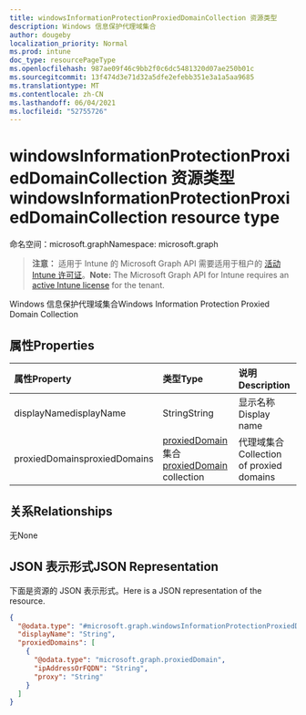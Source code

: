 ```yaml
---
title: windowsInformationProtectionProxiedDomainCollection 资源类型
description: Windows 信息保护代理域集合
author: dougeby
localization_priority: Normal
ms.prod: intune
doc_type: resourcePageType
ms.openlocfilehash: 987ae09f46c9bb2f0c6dc5481320d07ae250b01c
ms.sourcegitcommit: 13f474d3e71d32a5dfe2efebb351e3a1a5aa9685
ms.translationtype: MT
ms.contentlocale: zh-CN
ms.lasthandoff: 06/04/2021
ms.locfileid: "52755726"
---
```

# <a name="windowsinformationprotectionproxieddomaincollection-resource-type"></a><span data-ttu-id="e123a-103">windowsInformationProtectionProxiedDomainCollection 资源类型</span><span class="sxs-lookup"><span data-stu-id="e123a-103">windowsInformationProtectionProxiedDomainCollection resource type</span></span>

<span data-ttu-id="e123a-104">命名空间：microsoft.graph</span><span class="sxs-lookup"><span data-stu-id="e123a-104">Namespace: microsoft.graph</span></span>

> <span data-ttu-id="e123a-105">**注意：** 适用于 Intune 的 Microsoft Graph API 需要适用于租户的 [活动 Intune 许可证](https://go.microsoft.com/fwlink/?linkid=839381)。</span><span class="sxs-lookup"><span data-stu-id="e123a-105">**Note:** The Microsoft Graph API for Intune requires an [active Intune license](https://go.microsoft.com/fwlink/?linkid=839381) for the tenant.</span></span>

<span data-ttu-id="e123a-106">Windows 信息保护代理域集合</span><span class="sxs-lookup"><span data-stu-id="e123a-106">Windows Information Protection Proxied Domain Collection</span></span>

## <a name="properties"></a><span data-ttu-id="e123a-107">属性</span><span class="sxs-lookup"><span data-stu-id="e123a-107">Properties</span></span>
|<span data-ttu-id="e123a-108">属性</span><span class="sxs-lookup"><span data-stu-id="e123a-108">Property</span></span>|<span data-ttu-id="e123a-109">类型</span><span class="sxs-lookup"><span data-stu-id="e123a-109">Type</span></span>|<span data-ttu-id="e123a-110">说明</span><span class="sxs-lookup"><span data-stu-id="e123a-110">Description</span></span>|
|:---|:---|:---|
|<span data-ttu-id="e123a-111">displayName</span><span class="sxs-lookup"><span data-stu-id="e123a-111">displayName</span></span>|<span data-ttu-id="e123a-112">String</span><span class="sxs-lookup"><span data-stu-id="e123a-112">String</span></span>|<span data-ttu-id="e123a-113">显示名称</span><span class="sxs-lookup"><span data-stu-id="e123a-113">Display name</span></span>|
|<span data-ttu-id="e123a-114">proxiedDomains</span><span class="sxs-lookup"><span data-stu-id="e123a-114">proxiedDomains</span></span>|<span data-ttu-id="e123a-115">[proxiedDomain](../resources/intune-mam-proxieddomain.md) 集合</span><span class="sxs-lookup"><span data-stu-id="e123a-115">[proxiedDomain](../resources/intune-mam-proxieddomain.md) collection</span></span>|<span data-ttu-id="e123a-116">代理域集合</span><span class="sxs-lookup"><span data-stu-id="e123a-116">Collection of proxied domains</span></span>|

## <a name="relationships"></a><span data-ttu-id="e123a-117">关系</span><span class="sxs-lookup"><span data-stu-id="e123a-117">Relationships</span></span>
<span data-ttu-id="e123a-118">无</span><span class="sxs-lookup"><span data-stu-id="e123a-118">None</span></span>

## <a name="json-representation"></a><span data-ttu-id="e123a-119">JSON 表示形式</span><span class="sxs-lookup"><span data-stu-id="e123a-119">JSON Representation</span></span>
<span data-ttu-id="e123a-120">下面是资源的 JSON 表示形式。</span><span class="sxs-lookup"><span data-stu-id="e123a-120">Here is a JSON representation of the resource.</span></span>
<!-- {
  "blockType": "resource",
  "@odata.type": "microsoft.graph.windowsInformationProtectionProxiedDomainCollection"
}
-->
``` json
{
  "@odata.type": "#microsoft.graph.windowsInformationProtectionProxiedDomainCollection",
  "displayName": "String",
  "proxiedDomains": [
    {
      "@odata.type": "microsoft.graph.proxiedDomain",
      "ipAddressOrFQDN": "String",
      "proxy": "String"
    }
  ]
}
```




